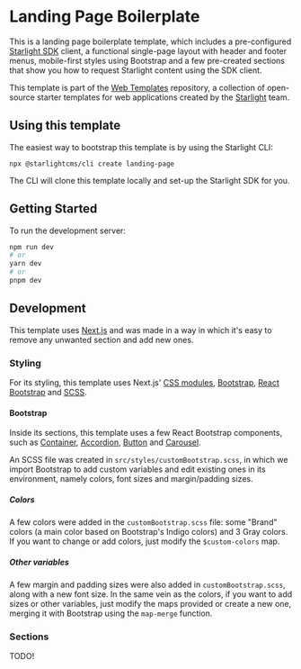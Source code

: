 # Landing Page Boilerplate

This is a landing page boilerplate template, which includes a pre-configured [Starlight SDK](https://react.sdk.starlight.sh/)
client, a functional single-page layout with header and footer menus, mobile-first styles using Bootstrap and a few
pre-created sections that show you how to request Starlight content using the SDK client.

This template is part of the [Web Templates](https://github.com/starlightcms/web-templates) repository, a collection of 
open-source starter templates for web applications created by the [Starlight](https://www.starlight.sh/) team.

## Using this template

The easiest way to bootstrap this template is by using the Starlight CLI:

```shell
npx @starlightcms/cli create landing-page
```

The CLI will clone this template locally and set-up the Starlight SDK for you.

## Getting Started

To run the development server:

```bash
npm run dev
# or
yarn dev
# or
pnpm dev
```

## Development

This template uses [Next.js](https://nextjs.org/) and was made in a way in which it's easy to remove any unwanted section
and add new ones.

### Styling

For its styling, this template uses Next.js' 
[CSS modules](https://nextjs.org/docs/pages/building-your-application/styling/css-modules#example),
[Bootstrap](https://getbootstrap.com/docs/5.3/getting-started/introduction/), 
[React Bootstrap](https://react-bootstrap.github.io/docs/getting-started/introduction) and 
[SCSS](https://sass-lang.com/documentation/). 

#### Bootstrap

Inside its sections, this template uses a few React Bootstrap components, such as 
[Container](https://react-bootstrap.github.io/docs/layout/grid/#container),
[Accordion](https://react-bootstrap.github.io/docs/components/accordion),
[Button](https://react-bootstrap.github.io/docs/components/buttons)
and [Carousel](https://react-bootstrap.github.io/docs/components/carousel).

An SCSS file was created in `src/styles/customBootstrap.scss`, in which we import Bootstrap to add custom variables and
edit existing ones in its environment, namely colors, font sizes and margin/padding sizes.

##### Colors

A few colors were added in the `customBootstrap.scss` file: some "Brand" colors (a main color based on Bootstrap's
Indigo colors) and 3 Gray colors. If you want to change or add colors, just modify the `$custom-colors` map.

##### Other variables

A few margin and padding sizes were also added in `customBootstrap.scss`, along with a new font size. In the same vein 
as the colors, if you want to add sizes or other variables, just modify the maps provided or create a new one, merging
it with Bootstrap using the `map-merge` function.

### Sections

TODO!
